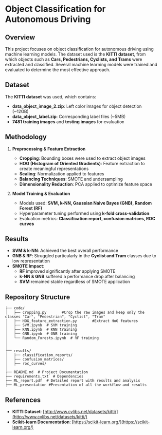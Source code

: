 # Object Classification for Autonomous Driving

## Overview
This project focuses on object classification for autonomous driving using machine learning models. The dataset used is the **KITTI dataset**, from which objects such as **Cars, Pedestrians, Cyclists, and Trams** were extracted and classified. Several machine learning models were trained and evaluated to determine the most effective approach.

## Dataset
The **KITTI dataset** was used, which contains:
- **data_object_image_2.zip**: Left color images for object detection (~12GB)
- **data_object_label.zip**: Corresponding label files (~5MB)
- **7481 training images** and **testing images** for evaluation

## Methodology
1. **Preprocessing & Feature Extraction**
   - **Cropping**: Bounding boxes were used to extract object images
   - **HOG (Histogram of Oriented Gradients)**: Feature extraction to create meaningful representations
   - **Scaling**: Normalization applied to features
   - **Balancing Techniques**: SMOTE and undersampling
   - **Dimensionality Reduction**: PCA applied to optimize feature space

2. **Model Training & Evaluation**
   - Models used: **SVM, k-NN, Gaussian Naive Bayes (GNB), Random Forest (RF)**
   - Hyperparameter tuning performed using **k-fold cross-validation**
   - Evaluation metrics: **Classification report, confusion matrices, ROC curves**

## Results
- **SVM & k-NN**: Achieved the best overall performance
- **GNB & RF**: Struggled particularly in the **Cyclist and Tram** classes due to low representation
- **SMOTE Impact**:
  - **RF** improved significantly after applying SMOTE
  - **k-NN & GNB** suffered a performance drop after balancing
  - **SVM** remained stable regardless of SMOTE application

## Repository Structure
```
├── code/
│   ├── cropping.py       #Crop the raw images and keep only the classes "Car", "Pedestrian", "Cyclist", "Tram" 
│   ├── HOG_feature_extraction.py       #Extract HoG features
│   ├── SVM.ipynb  # SVM training
│   ├── KNN.ipynb  # KNN training
│   ├── GNB.ipynb  # GNB training
│   └── Random_Forests.ipynb  # RF training
│
│
├── results/
│   ├── classification_reports/
│   ├── confusion_matrices/
│   ├── roc_curves/
│
├── README.md  # Project Documentation
├── requirements.txt  # Dependencies
├── ML_report.pdf  # Detailed report with results and analysis
├── ML_presentation #Presentation of all the workflow and results
```


## References
- **KITTI Dataset**: [http://www.cvlibs.net/datasets/kitti/](http://www.cvlibs.net/datasets/kitti/)
- **Scikit-learn Documentation**: [https://scikit-learn.org/](https://scikit-learn.org/)



